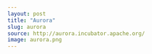 ```yaml
---
layout: post
title: "Aurora"
slug: aurora
source: http://aurora.incubator.apache.org/
image: aurora.png
---
```


